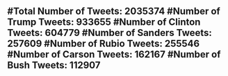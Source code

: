 #Total Number of Tweets: 2035374 
#Number of Trump Tweets: 933655
#Number of Clinton Tweets: 604779
#Number of Sanders Tweets: 257609
#Number of Rubio Tweets: 255546
#Number of Carson Tweets: 162167
#Number of Bush Tweets: 112907
---
